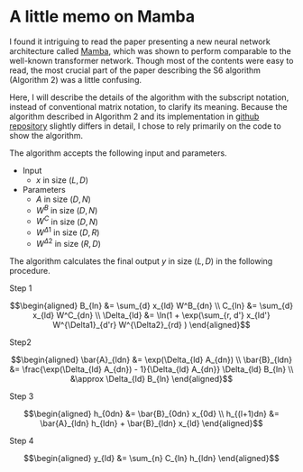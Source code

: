 # A little memo on Mamba

I found it intriguing to read the paper presenting a new neural network architecture called [Mamba](https://arxiv.org/abs/2312.00752), which was shown to perform comparable to the well-known transformer network. Though most of the contents were easy to read, the most crucial part of the paper describing the S6 algorithm (Algorithm 2) was a little confusing.

Here, I will describe the details of the algorithm with the subscript notation, instead of conventional matrix notation, to clarify its meaning. Because the algorithm described in Algorithm 2 and its implementation in [github repository](https://github.com/state-spaces/mamba) slightly differs in detail, I chose to rely primarily on the code to show the algorithm.

The algorithm accepts the following input and parameters.

- Input
  - $x$ in size $(L, D)$
- Parameters
  - $A$ in size $(D, N)$
  - $W^B$ in size $(D, N)$
  - $W^C$ in size $(D, N)$
  - $W^{\Delta1}$ in size $(D, R)$
  - $W^{\Delta2}$ in size $(R, D)$

The algorithm calculates the final output $y$ in size $(L, D)$ in the following procedure.

Step 1

$$\begin{aligned}
B_{ln} &= \sum_{d} x_{ld} W^B_{dn} \\
C_{ln} &= \sum_{d} x_{ld} W^C_{dn} \\
\Delta_{ld} &= \ln(1 + \exp(\sum_{r, d'} x_{ld'} W^{\Delta1}_{d'r} W^{\Delta2}_{rd}  )
\end{aligned}$$

Step2

$$\begin{aligned}
\bar{A}_{ldn} &= \exp(\Delta_{ld} A_{dn}) \\
\bar{B}_{ldn} &= \frac{\exp(\Delta_{ld} A_{dn}) - 1}{\Delta_{ld} A_{dn}} \Delta_{ld} B_{ln} \\
&\approx \Delta_{ld} B_{ln}
\end{aligned}$$

Step 3

$$\begin{aligned}
h_{0dn} &= \bar{B}_{0dn} x_{0d} \\
h_{(l+1)dn} &= \bar{A}_{ldn} h_{ldn} + \bar{B}_{ldn} x_{ld}
\end{aligned}$$

Step 4

$$\begin{aligned}
y_{ld} &= \sum_{n} C_{ln} h_{ldn}
\end{aligned}$$
